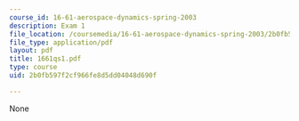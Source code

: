 ```yaml
---
course_id: 16-61-aerospace-dynamics-spring-2003
description: Exam 1
file_location: /coursemedia/16-61-aerospace-dynamics-spring-2003/2b0fb597f2cf966fe8d5dd04048d690f_1661qs1.pdf
file_type: application/pdf
layout: pdf
title: 1661qs1.pdf
type: course
uid: 2b0fb597f2cf966fe8d5dd04048d690f

---
```

None